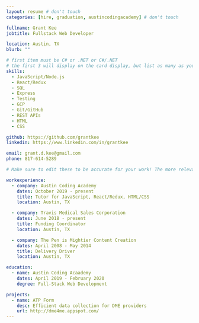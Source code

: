 ```yaml
---
layout: resume # don't touch
categories: [hire, graduation, austincodingacademy] # don't touch

fullname: Grant Kee
jobtitle: Fullstack Web Developer

location: Austin, TX
blurb: ""

# first item must be C# or .NET or C#/.NET
# the first 3 will display on the card display, but list as many as you want, they will be visible on your hire page
skills:
  - JavaScript/Node.js
  - React/Redux
  - SQL
  - Express
  - Testing
  - GCP
  - Git/GitHub
  - REST APIs
  - HTML
  - CSS

github: https://github.com/grantkee
linkedin: https://www.linkedin.com/in/grantkee

email: grant.d.kee@gmail.com
phone: 817-614-5289

# Make sure to edit these to be accurate for your work! The more relevant the better if the role was technical, don't feel like you need to put every job you've had.

workexperience:
  - company: Austin Coding Academy
    dates: October 2019 - present
    title: Tutor for JavaScript, React/Redux, HTML/CSS
    location: Austin, TX

  - company: Travis Medical Sales Corporation
    dates: June 2018 - present
    title: Funding Coordinator
    location: Austin, TX

  - company: The Pen is Mightier Content Creation
    dates: April 2008 - May 2014
    title: Delivery Driver
    location: Austin, TX

education:
  - name: Austin Coding Acaademy
    dates: April 2019 - February 2020
    degree: Full-Stack Web Development

projects:
  - name: ATP Form
    desc: Efficient data collection for DME providers
    url: http://dme4me.appspot.com/
---
```


